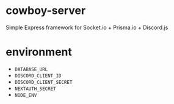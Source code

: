 # cowboy-server

Simple Express framework for Socket.io + Prisma.io + Discord.js

# environment

- `DATABASE_URL`
- `DISCORD_CLIENT_ID`
- `DISCORD_CLIENT_SECRET`
- `NEXTAUTH_SECRET`
- `NODE_ENV`
